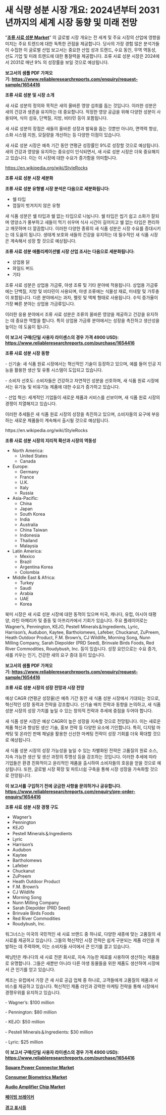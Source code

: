 <p><h1>새 식량 성분 시장 개요: 2024년부터 2031년까지의 세계 시장 동향 및 미래 전망</h1></p><p>"<strong><a href="https://www.reliableresearchreports.com/bird-food-ingredients-r1654416">조류 사료 성분 Market</a></strong>" 의 글로벌 시장 개요는 전 세계 및 주요 시장의 산업에 영향을 미치는 주요 트렌드에 대한 독특한 관점을 제공합니다. 당사의 가장 경험 많은 분석가들이 수집한 이 글로벌 산업 보고서는 중요한 산업 성과 트렌드, 수요 동인, 무역 역동성, 선도 기업 및 미래 트렌드에 대한 통찰력을 제공합니다. 조류 사료 성분 시장은 2024에서 2031로 매년 9% 의 성장률을 보일 것으로 예상됩니다.</p>
<p><strong>보고서의 샘플 PDF 가져오기:&nbsp;<a href="https://www.reliableresearchreports.com/enquiry/request-sample/1654416">https://www.reliableresearchreports.com/enquiry/request-sample/1654416</a></strong></p>
<p><strong>조류 사료 성분 및 시장 소개</strong></p>
<p><p>새 사료 성분의 정의와 목적은 새의 올바른 영양 섭취를 돕는 것입니다. 이러한 성분은 새의 건강과 생존을 유지하는 데 중요합니다. 적정한 영양 공급을 위해 다양한 성분이 사용되며, 식이 섬유, 단백질, 지방, 비타민 등이 포함됩니다.</p><p>새 사료 성분의 장점은 새들의 올바른 성장과 발육을 돕는 것뿐만 아니라, 면역력 향상, 소화 시스템 지원, 모질량을 개선하는 등 다양한 이점이 있습니다.</p><p>새 사료 성분 시장은 예측 기간 동안 연평균 성장률인 9%로 성장할 것으로 예상됩니다. 새의 건강과 영양을 유지하는 중요성이 인식되면서, 새 사료 성분 시장은 더욱 중요해지고 있습니다. 이는 이 시장에 대한 수요가 증가함을 의미합니다.</p></p>
<p><a href="https://en.wikipedia.org/wiki/StyleRocks">https://en.wikipedia.org/wiki/StyleRocks</a></p>
<p><strong>조류 사료 성분 시장 세분화</strong></p>
<p><strong>조류 사료 성분 유형별 시장 분석은 다음으로 세분화됩니다:</strong></p>
<p><ul><li>쉘 타입</li><li>껍질이 벗겨지지 않은 유형</li></ul></p>
<p><p>새 식품 성분은 쉘 타입과 쉘 없는 타입으로 나뉩니다. 쉘 타입은 씹기 쉽고 소화가 잘되며 영양소가 풍부하고 새들이 먹기 쉬우며 식사 시간이 길어지고 쉘 없는 타입은 편리하고 깨끗하며 더 깔끔합니다. 이러한 다양한 종류의 새 식품 성분은 시장 수요를 증대시키는 데 도움이 됩니다. 생태계 보호와 새들의 건강을 유지하는 데 필수적인 새 식품 시장은 계속해서 성장 할 것으로 예상됩니다.</p></p>
<p><strong>조류 사료 성분 애플리케이션별 시장 산업 조사는 다음으로 세분화됩니다:</strong></p>
<p><ul><li>상업용 닭</li><li>와일드 버드</li><li>기타</li></ul></p>
<p><p>조류 사료 성분은 상업용 가금류, 야생 조류 및 기타 분야에 적용됩니다. 상업용 가금류에는 단백질, 지방 및 비타민이 사용되며, 야생 조류에는 식물성 재료, 미네랄 및 가루충이 포함됩니다. 다른 분야에서는 과자, 펠릿 및 액체 형태로 사용됩니다. 수익 증가율이 가장 빠른 분야는 상업용 가금류입니다. </p><p>이러한 응용 분야에서 조류 사료 성분은 조류의 올바른 영양을 제공하고 건강을 유지하는 데 중요한 역할을 합니다. 특히 상업용 가금류 분야에서는 성장을 촉진하고 생산성을 높이는 데 도움이 됩니다.</p></p>
<p><strong>이 보고서 구매(단일 사용자 라이센스의 경우 가격 4900 USD): <a href="https://www.reliableresearchreports.com/purchase/1654416">https://www.reliableresearchreports.com/purchase/1654416</a></strong></p>
<p><strong>조류 사료 성분 시장 동향</strong></p>
<p><p>- 신기술: 새 식품 원료 시장에서는 혁신적인 기술이 등장하고 있으며, 예를 들어 인공 지능을 활용한 생산 및 유통 시스템이 도입되고 있습니다.</p><p>- 소비자 선호도: 소비자들은 건강하고 자연적인 성분을 선호하며, 새 식품 원료 시장에서는 유기농 및 비유기농 제품에 대한 수요가 증가하고 있습니다.</p><p>- 산업 혁신: 세계적인 기업들이 새로운 제품과 서비스를 선보이며, 새 식품 원료 시장의 경쟁이 치열해지고 있습니다.</p><p>이러한 추세들은 새 식품 원료 시장의 성장을 촉진하고 있으며, 소비자들의 요구에 부응하는 새로운 제품들이 계속해서 출시될 것으로 예상됩니다.</p></p>
<p>https://en.wikipedia.org/wiki/StyleRocks</p>
<p><strong>조류 사료 성분 시장의 지리적 확산과 시장의 역동성</strong></p>
<p><ul>
    <li>
        North America:
        <ul>
            <li>United States</li>
            <li>Canada</li>
        </ul>
    </li>
    <li>
        Europe:
        <ul>
            <li>Germany</li>
            <li>France</li>
            <li>U.K.</li>
            <li>Italy</li>
            <li>Russia</li>
        </ul>
    </li>
    <li>
        Asia-Pacific:
        <ul>
            <li>China</li>
            <li>Japan</li>
            <li>South Korea</li>
            <li>India</li>
            <li>Australia</li>
            <li>China Taiwan</li>
            <li>Indonesia</li>
            <li>Thailand</li>
            <li>Malaysia</li>
        </ul>
    </li>
    <li>
        Latin America:
        <ul>
            <li>Mexico</li>
            <li>Brazil</li>
            <li>Argentina Korea</li>
            <li>Colombia</li>
        </ul>
    </li>
    <li>
        Middle East & Africa:
        <ul>
            <li>Turkey</li>
            <li>Saudi</li>
            <li>Arabia</li>
            <li>UAE</li>
            <li>Korea</li>
        </ul>
    </li>
    </ul></p>
<p><p>북미 시장은 새 사료 성분 시장에 대한 동적이 있으며 미국, 캐나다, 유럽, 아시아 태평양, 라틴 아메리카 및 중동 및 아프리카에서 기회가 있습니다. 주요 플레이어로는 Wagner’s, Pennington, KEJO, Pestell Minerals＆Ingredients, Lyric, Harrison’s, Audubon, Kaytee, Bartholomews, Lafeber, Chuckanut, ZuPreem, Heath Outdoor Product, F.M. Brown’s, CJ Wildlife, Morning Song, Nunn Milling Company, Sarah Diepolder (PRD Seed), Brinvale Birds Foods, Red River Commodities, Roudybush, Inc. 등이 있습니다. 성장 요인으로는 수요 증가, 새를 키우는 인기, 건강한 새의 요구 증대 등이 있습니다.</p></p>
<p><strong>보고서의 샘플 PDF 가져오기:&nbsp;<a href="https://www.reliableresearchreports.com/enquiry/request-sample/1654416">https://www.reliableresearchreports.com/enquiry/request-sample/1654416</a></strong></p>
<p><strong>조류 사료 성분 시장의 성장 전망과 시장 전망</strong></p>
<p><p>예상 CAGR (연평균 성장율)은 예측 기간 동안 새 식품 성분 시장에서 기대되는 것으로, 혁신적인 성장 동력과 전략을 강조합니다. 신기술 배치 전략과 동향을 논의하고, 새 식품 성분 시장의 성장 가치를 높일 수 있는 창의적 전략과 추세에 중점을 두어야 합니다.</p><p>새 식품 성분 시장은 예상 CAGR이 높은 성장을 지속할 것으로 전망됩니다. 이는 새로운 제품 혁신과 향상된 생산 기술, 홍보 전략 등 다양한 요소에 기인합니다. 특히, 디지털 마케팅 및 온라인 판매 채널을 활용한 신선한 마케팅 전략이 성장 기회를 더욱 확대할 것으로 예상됩니다.</p><p>새 식품 성분 시장의 성장 가능성을 높일 수 있는 차별화된 전략은 고품질의 원료 소스, 지속 가능한 생산 및 생산 과정의 투명성 등을 강조하는 것입니다. 이러한 추세에 따라 기업들은 환경 친화적이고 윤리적인 제품을 출시하여 소비자들의 호응을 얻을 것으로 예상됩니다. 또한, 글로벌 시장 확장 및 파트너쉽 구축을 통해 시장 성장을 가속화할 것으로 전망됩니다.</p></p>
<p><strong>이 보고서를 구입하기 전에 궁금한 사항을 문의하거나 공유합니다. <a href="https://www.reliableresearchreports.com/enquiry/pre-order-enquiry/1654416">https://www.reliableresearchreports.com/enquiry/pre-order-enquiry/1654416</a></strong></p>
<p><strong>조류 사료 성분 시장 경쟁 구도</strong></p>
<p><ul><li>Wagner’s</li><li>Pennington</li><li>KEJO</li><li>Pestell Minerals＆Ingredients</li><li>Lyric</li><li>Harrison’s</li><li>Audubon</li><li>Kaytee</li><li>Bartholomews</li><li>Lafeber</li><li>Chuckanut</li><li>ZuPreem</li><li>Heath Outdoor Product</li><li>F.M. Brown’s</li><li>CJ Wildlife</li><li>Morning Song</li><li>Nunn Milling Company</li><li>Sarah Diepolder (PRD Seed)</li><li>Brinvale Birds Foods</li><li>Red River Commodities</li><li>Roudybush, Inc.</li></ul></p>
<p><p>워그너스는 미국의 국민적인 새 사료 브랜드 중 하나로, 다양한 새종에 맞는 고품질의 새 사료를 제공하고 있습니다. 그들의 혁신적인 시장 전략은 쉽게 구분되는 제품 라인을 개발하는 데 주력하며, 이는 소비자들 사이에서 큰 인기를 끌고 있습니다.</p><p>페닝턴은 캐나다의 새 사료 전문 회사로, 지속 가능한 재료를 사용하여 생산하는 제품들로 유명합니다. 그들은 새뿐만 아니라 다른 야생 동물들을 위한 제품도 생산하여 시장에서 큰 인기를 얻고 있습니다.</p><p>케조는 유럽에서 가장 큰 새 사료 공급 업체 중 하나로, 고객들에게 고품질의 제품과 서비스를 제공하고 있습니다. 혁신적인 제품 라인과 강력한 마케팅 전략을 통해 시장에서 경쟁우위를 유지하고 있습니다.</p><p>- Wagner’s: $100 million</p><p>- Pennington: $80 million</p><p>- KEJO: $50 million</p><p>- Pestell Minerals＆Ingredients: $30 million</p><p>- Lyric: $25 million</p></p>
<p><strong>이 보고서 구매(단일 사용자 라이센스의 경우 가격 4900 USD): <a href="https://www.reliableresearchreports.com/purchase/1654416">https://www.reliableresearchreports.com/purchase/1654416</a></strong></p>
<p><strong><p><a href="https://medium.com/@luke.bailey5468/exploring-square-power-connector-market-dynamics-global-trends-and-future-growth-prospects-2024-d2bc3a94c4eb">Square Power Connector Market</a></p><p><a href="https://issuu.com/reportprime-2/docs/consumer-biometrics-market-size-2030.pptx">Consumer Biometrics Market</a></p><p><a href="https://medium.com/@luke.wilson7856/global-audio-amplifier-chip-market-is-projected-to-grow-at-a-cagr-of-7-2-aac8fcfd1fba">Audio Amplifier Chip Market</a></p><p><a href="https://github.com/shampaakter36/Market-Research-Report-List-2/blob/main/824837075020.md">페이빙 브레이커</a></p><p><a href="https://github.com/LuckeyCorbin/Market-Research-Report-List-2/blob/main/714872475021.md">경고 표시등</a></p></strong></p>
<p></p>